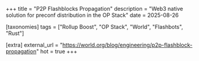 +++
title = "P2P Flashblocks Propagation"
description = "Web3 native solution for preconf distribution in the OP Stack"
date = 2025-08-26

[taxonomies]
tags = ["Rollup Boost", "OP Stack", "World", "Flashbots", "Rust"]

[extra]
external_url = "https://world.org/blog/engineering/p2p-flashblock-propagation"
hot = true
+++
